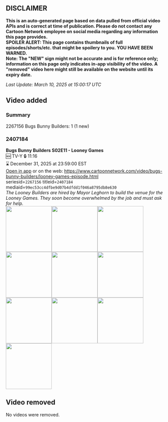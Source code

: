 ## DISCLAIMER
**This is an auto-generated page based on data pulled from official video APIs and is correct at time of publication. Please do not contact any Cartoon Network employee on social media regarding any information this page provides.**  
**SPOILER ALERT: This page contains thumbnails of full episodes/shorts/etc. that might be spoilery to you. YOU HAVE BEEN WARNED.**  
**Note: The "NEW" sign might not be accurate and is for reference only; information on this page only indicates in-app visibility of the video. A "removed" video here might still be available on the website until its expiry date.**  

_Last Update: March 10, 2025 at 15:00:17 UTC_
## Video added
### Summary
2267156 Bugs Bunny Builders: 1 (1 new)  
### 2407184
**Bugs Bunny Builders S02E11 - Looney Games**  
🆕 TV-Y 🔒 11:16  
⌛ December 31, 2025 at 23:59:00 EST  
[Open in app](https://cnvideo.sercomkc.org/redirector.html?type=cnapp&seriesid=1000000000093702&titleid=2407184&mediaid=99ec53cc4dfbe9d07b4dfdd1f046a8795db8e630) or on the web: https://www.cartoonnetwork.com/video/bugs-bunny-builders/looney-games-episode.html  
seriesid=`2267156` titleid=`2407184` mediaid=`99ec53cc4dfbe9d07b4dfdd1f046a8795db8e630`  
_The Looney Builders are hired by Mayor Leghorn to build the venue for the Looney Games. They soon become overwhelmed by the job and must ask for help._  
<a href="https://s3.amazonaws.com/cartoonorchestrator/2407184_001_1280x720.jpg"><img src="https://s3.amazonaws.com/cartoonorchestrator/2407184_001_640x360.jpg" height="144px" /></a><a href="https://s3.amazonaws.com/cartoonorchestrator/2407184_002_1280x720.jpg"><img src="https://s3.amazonaws.com/cartoonorchestrator/2407184_002_640x360.jpg" height="144px" /></a><a href="https://s3.amazonaws.com/cartoonorchestrator/2407184_003_1280x720.jpg"><img src="https://s3.amazonaws.com/cartoonorchestrator/2407184_003_640x360.jpg" height="144px" /></a><a href="https://s3.amazonaws.com/cartoonorchestrator/2407184_004_1280x720.jpg"><img src="https://s3.amazonaws.com/cartoonorchestrator/2407184_004_640x360.jpg" height="144px" /></a><a href="https://s3.amazonaws.com/cartoonorchestrator/2407184_005_1280x720.jpg"><img src="https://s3.amazonaws.com/cartoonorchestrator/2407184_005_640x360.jpg" height="144px" /></a><a href="https://s3.amazonaws.com/cartoonorchestrator/2407184_006_1280x720.jpg"><img src="https://s3.amazonaws.com/cartoonorchestrator/2407184_006_640x360.jpg" height="144px" /></a><a href="https://s3.amazonaws.com/cartoonorchestrator/2407184_007_1280x720.jpg"><img src="https://s3.amazonaws.com/cartoonorchestrator/2407184_007_640x360.jpg" height="144px" /></a><a href="https://s3.amazonaws.com/cartoonorchestrator/2407184_008_1280x720.jpg"><img src="https://s3.amazonaws.com/cartoonorchestrator/2407184_008_640x360.jpg" height="144px" /></a><a href="https://s3.amazonaws.com/cartoonorchestrator/2407184_009_1280x720.jpg"><img src="https://s3.amazonaws.com/cartoonorchestrator/2407184_009_640x360.jpg" height="144px" /></a><a href="https://s3.amazonaws.com/cartoonorchestrator/2407184_010_1280x720.jpg"><img src="https://s3.amazonaws.com/cartoonorchestrator/2407184_010_640x360.jpg" height="144px" /></a>
## Video removed
No videos were removed.  
